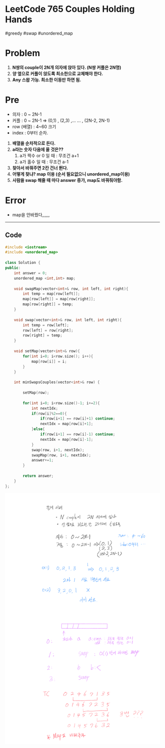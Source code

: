# LeetCode 765 Couples Holding Hands

#greedy #swap #unordered_map

# Problem

1. **N쌍의 couple이 2N개 의자에 앉아 있다.  (N쌍 커플은 2N명)**
2. **양 옆으로 커플이 앉도록 최소한으로 교체해야 한다.**
3. **Any 스왑 가능. 최소한 이동만 하면 됨.**

# Pre

- 의자 : 0 ~ 2N-1
- 커플 : 0 ~ 2N-1  ⇒  (0,1) , (2,3) ,... ... , (2N-2, 2N-1)
- row (배열) : 4~60 크기
- index : 0부터 순차.

1. **배열을 순차적으로 돈다.**
2. **a라는 숫자 다음에 올 것은??**
    1. a가 짝수 or 0 일 때 : 무조건 a+1
    2. a가 홀수 일 때 : 무조건 a-1
3. **찾아서 바꿔주면 2칸 건너 뛴다.**
4. **어떻게 찾냐? map 이용 (순서 필요없으니 unordered_map이용)**
5. **사람을 swap 해줄 때 마다 answer 증가,  map도 바꿔줘야함.**

# Error

- map을 안바꿨다,,,,,,

---

## Code

```cpp
#include <iostream>
#include <unordered_map>

class Solution {
public:
    int answer = 0;
    unordered_map <int,int> map;
    
    void swapMap(vector<int>& row, int left, int right){
        int temp = map[row[left]];
        map[row[left]] = map[row[right]];
        map[row[right]] = temp;
    }
    
    void swap(vector<int>& row, int left, int right){
        int temp = row[left];
        row[left] = row[right];
        row[right] = temp;
    }
    
    void setMap(vector<int>& row){
        for(int i=0; i<row.size(); i++){
            map[row[i]] = i;
        }
    }
    
    int minSwapsCouples(vector<int>& row) {
        
        setMap(row);
        
        for(int i=0; i<row.size()-1; i+=2){
            int nextIdx;
            if(row[i]%2==0){
                if(row[i+1] == row[i]+1) continue;
                nextIdx = map[row[i]+1];
            }else{
                if(row[i+1] == row[i]-1) continue;
                nextIdx = map[row[i]-1];
            }
            swap(row, i+1, nextIdx);
            swapMap(row, i+1, nextIdx);
            answer+=1;
        }
        
        return answer;
    }
};
```

![LeetCode%20765%20Couples%20Holding%20Hands%2018c1d25214bf48b6b565808f84905558/LeetCode_765_Couples_Holding_Hands.png](LeetCode%20765%20Couples%20Holding%20Hands%2018c1d25214bf48b6b565808f84905558/LeetCode_765_Couples_Holding_Hands.png)